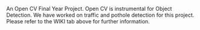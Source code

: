 An Open CV Final Year Project. Open CV is instrumental for Object Detection. We have worked on traffic and pothole detection for this project. Please refer to the WIKI tab above for further information.
